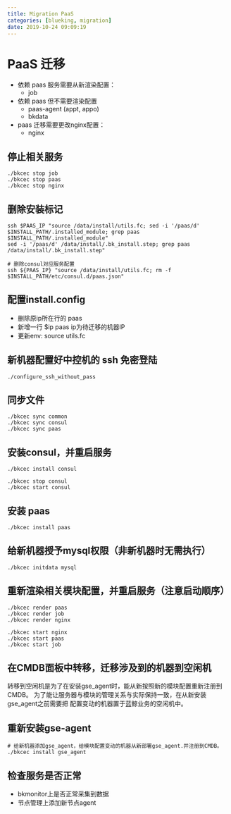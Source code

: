 ```yaml
---
title: Migration PaaS
categories: [blueking, migration]
date: 2019-10-24 09:09:19
---
```

# PaaS 迁移

- 依赖 paas 服务需要从新渲染配置：
  - job
- 依赖 paas 但不需要渲染配置
  - paas-agent (appt, appo)
  - bkdata
- paas 迁移需要更改nginx配置：
  - nginx

## 停止相关服务

    ./bkcec stop job
    ./bkcec stop paas
    ./bkcec stop nginx

## 删除安装标记

    ssh $PAAS_IP "source /data/install/utils.fc; sed -i '/paas/d' $INSTALL_PATH/.installed_module; grep paas $INSTALL_PATH/.installed_module"
    sed -i '/paas/d' /data/install/.bk_install.step; grep paas /data/install/.bk_install.step"

    # 删除consul对应服务配置
    ssh ${PAAS_IP} "source /data/install/utils.fc; rm -f $INSTALL_PATH/etc/consul.d/paas.json"

## 配置install.config

- 删除原ip所在行的 paas
- 新增一行 $ip paas ip为待迁移的机器IP
- 更新env: source utils.fc

## 新机器配置好中控机的 ssh 免密登陆

    ./configure_ssh_without_pass

## 同步文件

    ./bkcec sync common
    ./bkcec sync consul
    ./bkcec sync paas

## 安装consul，并重启服务

    ./bkcec install consul
    
    ./bkcec stop consul
    ./bkcec start consul

## 安装 paas

    ./bkcec install paas

## 给新机器授予mysql权限（非新机器时无需执行）

    ./bkcec initdata mysql

## 重新渲染相关模块配置，并重启服务（注意启动顺序）

    ./bkcec render paas
    ./bkcec render job
    ./bkcec render nginx

    ./bkcec start nginx
    ./bkcec start paas
    ./bkcec start job

## 在CMDB面板中转移，迁移涉及到的机器到空闲机

转移到空闲机是为了在安装gse_agent时，能从新按照新的模块配置重新注册到CMDB。
为了能让服务器与模块的管理关系与实际保持一致，在从新安装gse_agent之前需要把
配置变动的机器置于蓝鲸业务的空闲机中。

## 重新安装gse-agent

    # 给新机器添加gse_agent，给模块配置变动的机器从新部署gse_agent.并注册到CMDB。
    ./bkcec install gse_agent

## 检查服务是否正常

- bkmonitor上是否正常采集到数据
- 节点管理上添加新节点agent
